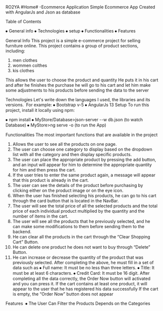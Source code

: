 RO2YA #Home# -Ecommerce Application
Simple Ecommerce App Created with AngularJs and Json as database

Table of Contents

⦁	General info
⦁	Technologies
⦁	setup
⦁	Functionalities
⦁	Features 

General Info
This project is a simple e-commerce project for selling furniture online.
This project contains a group of product sections, including:
1.	men clothes
2.	wommen colthes
3.	kis clothes

This allows the user to choose the product and quantity He puts it in his cart and after he finishes the purchase he will go to his cart and let him make some adjustments to his products before sending the data to the server

Technologies
Let's write down the languages I used, the libraries and its versions. 
For example:
⦁	Bootstrap v-5
⦁	AngularJs 13
Setup
To run this project, install it locally using npm:

⦁	npm install
⦁	MyStore/Database>json-server --w db.json (to watch Database)
⦁	MyStore>ng serve -o (to run the App)

Functionalities
The most important functions that are available in the project
1.	Allows the user to see all the products on one page.
2.	The user can choose one category to display based on the dropdown list with all the category and then display specific products.
3.	The user can place the appropriate product by pressing the add button, and an input will appear for him to determine the appropriate quantity for him and then press the cart.
4.	If the user tries to enter the same product again, a message will appear that this product is already in the cart.
5.	The user can see the details of the product before purchasing by clicking either on the product image or on the eye icon.
6.	When the user has finished selecting his products, he can go to his cart through the card button that is located in the NavBar.
7.	The user will see the total price of all the selected products and the total price of each individual product multiplied by the quantity and the number of items in the cart.
8.	The user will see all the products that he previously selected, and he can make some modifications to them before sending them to the backend.
9.	 He can clear all the products in the cart through the “Clear Shopping Cart” Button.
10.	He can delete one product he does not want to buy through “Delete” Button.
11.	 He can increase or decrease the quantity of the product that was previously selected.
After completing the above, he must fill in a set of data such as
⦁	Full name: It must be no less than three letters.
⦁	Title: It must be at least 6 characters.
⦁	Credit Card: It must be 16 digit.
After completing all the data correctly, the Order Now button will activated and you can press it.
If the cart contains at least one product, it will appear to the user that he has registered his data successfully
If the cart is empty, the “Order Now” button does not appear

Features 
⦁	The User Can Filter the Products Depends on the Categories
